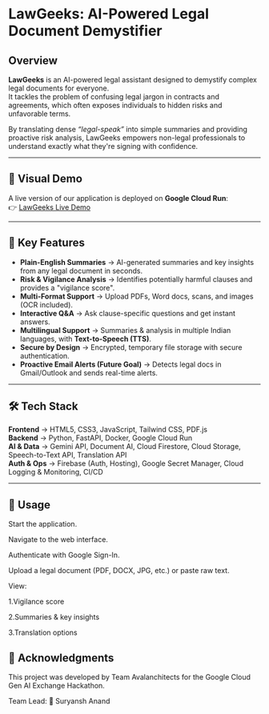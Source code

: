 # LawGeeks: AI-Powered Legal Document Demystifier  

## Overview  
**LawGeeks** is an AI-powered legal assistant designed to demystify complex legal documents for everyone.  
It tackles the problem of confusing legal jargon in contracts and agreements, which often exposes individuals to hidden risks and unfavorable terms.  

By translating dense *“legal-speak”* into simple summaries and providing proactive risk analysis, LawGeeks empowers non-legal professionals to understand exactly what they're signing with confidence.  

---

## 🔎 Visual Demo  
A live version of our application is deployed on **Google Cloud Run**:  
👉 [LawGeeks Live Demo](https://lawgeeks-service-146278868269.us-central1.run.app)  

---

## 🚀 Key Features  
- **Plain-English Summaries** → AI-generated summaries and key insights from any legal document in seconds.  
- **Risk & Vigilance Analysis** → Identifies potentially harmful clauses and provides a "vigilance score".  
- **Multi-Format Support** → Upload PDFs, Word docs, scans, and images (OCR included).  
- **Interactive Q&A** → Ask clause-specific questions and get instant answers.  
- **Multilingual Support** → Summaries & analysis in multiple Indian languages, with **Text-to-Speech (TTS)**.  
- **Secure by Design** → Encrypted, temporary file storage with secure authentication.  
- **Proactive Email Alerts (Future Goal)** → Detects legal docs in Gmail/Outlook and sends real-time alerts.  

---

## 🛠 Tech Stack  
**Frontend** → HTML5, CSS3, JavaScript, Tailwind CSS, PDF.js  
**Backend** → Python, FastAPI, Docker, Google Cloud Run  
**AI & Data** → Gemini API, Document AI, Cloud Firestore, Cloud Storage, Speech-to-Text API, Translation API  
**Auth & Ops** → Firebase (Auth, Hosting), Google Secret Manager, Cloud Logging & Monitoring, CI/CD  

---

## 📌 Usage

Start the application.

Navigate to the web interface.

Authenticate with Google Sign-In.

Upload a legal document (PDF, DOCX, JPG, etc.) or paste raw text.

View:

   1.Vigilance score

   2.Summaries & key insights

   3.Translation options

## 🙌 Acknowledgments

This project was developed by Team Avalanchitects for the Google Cloud Gen AI Exchange Hackathon.

Team Lead:
👤 Suryansh Anand

